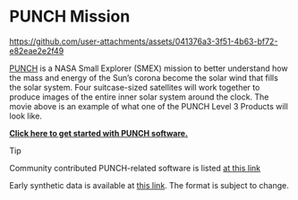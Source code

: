 # PUNCH Mission   

https://github.com/user-attachments/assets/041376a3-3f51-4b63-bf72-e82eae2e2f49

[PUNCH](https://punch.space.swri.edu/) is a NASA Small Explorer (SMEX) mission to better understand how the mass and energy of the Sun’s corona become the solar wind that fills the solar system. Four suitcase-sized satellites will work together to produce images of the entire inner solar system around the clock. The movie above is an example of what one of the PUNCH Level 3 Products will look like. 

**[Click here to get started with PUNCH software.](https://github.com/punch-mission/punch-mission)**

> [!TIP]
> Community contributed PUNCH-related software is listed [at this link](https://github.com/punch-mission/punch-mission/blob/main/contributed_tools.md)

Early synthetic data is available at [this link](https://data.boulder.swri.edu/mhughes/punch_synthetic_data/). The format is subject to change. 
